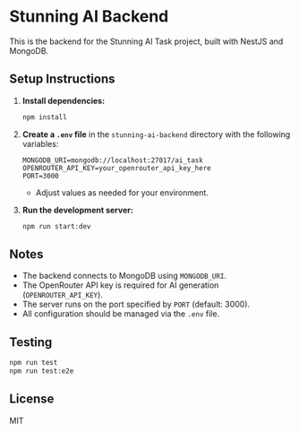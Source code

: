 # Stunning AI Backend

This is the backend for the Stunning AI Task project, built with NestJS and MongoDB.

## Setup Instructions

1. **Install dependencies:**
   ```bash
   npm install
   ```
2. **Create a `.env` file** in the `stunning-ai-backend` directory with the following variables:

   ```env
   MONGODB_URI=mongodb://localhost:27017/ai_task
   OPENROUTER_API_KEY=your_openrouter_api_key_here
   PORT=3000
   ```

   - Adjust values as needed for your environment.

3. **Run the development server:**
   ```bash
   npm run start:dev
   ```

## Notes

- The backend connects to MongoDB using `MONGODB_URI`.
- The OpenRouter API key is required for AI generation (`OPENROUTER_API_KEY`).
- The server runs on the port specified by `PORT` (default: 3000).
- All configuration should be managed via the `.env` file.

## Testing

```bash
npm run test
npm run test:e2e
```

## License

MIT
